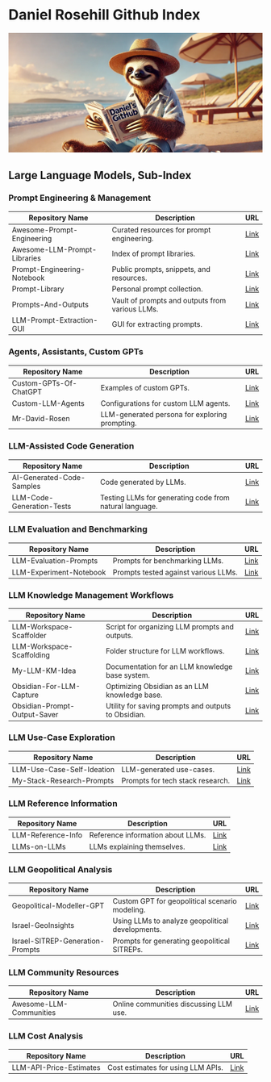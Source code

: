 # Daniel Rosehill Github Index

![alt text](images/banner.webp)

## Large Language Models, Sub-Index

 
### Prompt Engineering & Management

| Repository Name | Description | URL |
|---|---|---|
| Awesome-Prompt-Engineering | Curated resources for prompt engineering. | [Link](https://github.com/danielrosehill/Awesome-Prompt-Engineering) |
| Awesome-LLM-Prompt-Libraries | Index of prompt libraries. | [Link](https://github.com/danielrosehill/Awesome-LLM-Prompt-Libraries) |
| Prompt-Engineering-Notebook | Public prompts, snippets, and resources. | [Link](https://github.com/danielrosehill/Prompt-Engineering-Notebook) |
| Prompt-Library | Personal prompt collection. | [Link](https://github.com/danielrosehill/Prompt-Library) |
| Prompts-And-Outputs | Vault of prompts and outputs from various LLMs. | [Link](https://github.com/danielrosehill/Prompts-And-Outputs) |
| LLM-Prompt-Extraction-GUI | GUI for extracting prompts. | [Link](https://github.com/danielrosehill/LLM-Prompt-Extraction-GUI) |

### Agents, Assistants, Custom GPTs

| Repository Name | Description | URL |
|---|---|---|
| Custom-GPTs-Of-ChatGPT | Examples of custom GPTs. | [Link](https://github.com/danielrosehill/Custom-GPTs-Of-ChatGPT) |
| Custom-LLM-Agents | Configurations for custom LLM agents. | [Link](https://github.com/danielrosehill/Custom-LLM-Agents) |
| Mr-David-Rosen | LLM-generated persona for exploring prompting. | [Link](https://github.com/danielrosehill/Mr-David-Rosen) |

### LLM-Assisted Code Generation

| Repository Name | Description | URL |
|---|---|---|
| AI-Generated-Code-Samples | Code generated by LLMs. | [Link](https://github.com/danielrosehill/AI-Generated-Code-Samples) |
| LLM-Code-Generation-Tests | Testing LLMs for generating code from natural language. | [Link](https://github.com/danielrosehill/LLM-Code-Generation-Tests) |

### LLM Evaluation and Benchmarking

| Repository Name | Description | URL |
|---|---|---|
| LLM-Evaluation-Prompts | Prompts for benchmarking LLMs. | [Link](https://github.com/danielrosehill/LLM-Evaluation-Prompts) |
| LLM-Experiment-Notebook | Prompts tested against various LLMs. | [Link](https://github.com/danielrosehill/LLM-Experiment-Notebook) |

### LLM Knowledge Management Workflows

| Repository Name | Description | URL |
|---|---|---|
| LLM-Workspace-Scaffolder | Script for organizing LLM prompts and outputs. | [Link](https://github.com/danielrosehill/LLM-Workspace-Scaffolder) |
| LLM-Workspace-Scaffolding | Folder structure for LLM workflows. | [Link](https://github.com/danielrosehill/LLM-Workspace-Scaffolding) |
| My-LLM-KM-Idea | Documentation for an LLM knowledge base system. | [Link](https://github.com/danielrosehill/My-LLM-KM-Idea) |
| Obsidian-For-LLM-Capture | Optimizing Obsidian as an LLM knowledge base. | [Link](https://github.com/danielrosehill/Obisidian-For-LLM-Capture) |
| Obsidian-Prompt-Output-Saver | Utility for saving prompts and outputs to Obsidian. | [Link](https://github.com/danielrosehill/Obsidian-Prompt-Output-Saver) |

### LLM Use-Case Exploration

| Repository Name | Description | URL |
|---|---|---|
| LLM-Use-Case-Self-Ideation | LLM-generated use-cases. | [Link](https://github.com/danielrosehill/LLM-Use-Case-Self-Ideation) |
| My-Stack-Research-Prompts | Prompts for tech stack research. | [Link](https://github.com/danielrosehill/My-Stack-Research-Prompts) |

### LLM Reference Information 

| Repository Name | Description | URL |
|---|---|---|
| LLM-Reference-Info | Reference information about LLMs. | [Link](https://github.com/danielrosehill/LLM-Reference-Info) |
| LLMs-on-LLMs | LLMs explaining themselves. | [Link](https://github.com/danielrosehill/LLMs-on-LLMs) |

### LLM Geopolitical Analysis

| Repository Name | Description | URL |
|---|---|---|
| Geopolitical-Modeller-GPT | Custom GPT for geopolitical scenario modeling. | [Link](https://github.com/danielrosehill/Geopolitical-Modeller-GPT) |
| Israel-GeoInsights | Using LLMs to analyze geopolitical developments. | [Link](https://github.com/danielrosehill/Israel-GeoInsights) |
| Israel-SITREP-Generation-Prompts | Prompts for generating geopolitical SITREPs. | [Link](https://github.com/danielrosehill/Israel-SITREP-Generation-Prompts) |

### LLM Community Resources

| Repository Name | Description | URL |
|---|---|---|
| Awesome-LLM-Communities | Online communities discussing LLM use. | [Link](https://github.com/danielrosehill/Awesome-LLM-Communities) |

### LLM Cost Analysis

| Repository Name | Description | URL |
|---|---|---|
| LLM-API-Price-Estimates | Cost estimates for using LLM APIs. | [Link](https://github.com/danielrosehill/LLM-API-Price-Estimates) |
